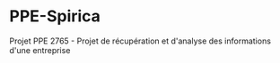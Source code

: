 # PPE-Spirica
Projet PPE 2765 - Projet de récupération et d'analyse des informations d'une entreprise


